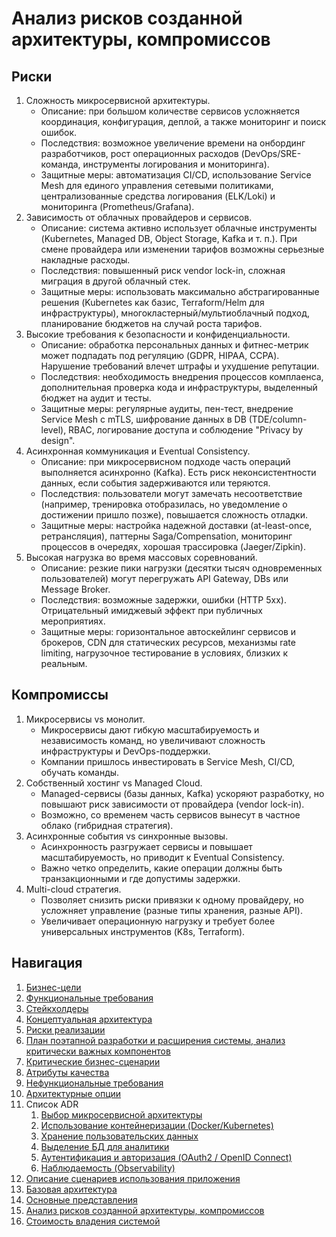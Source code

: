 # Анализ рисков созданной архитектуры, компромиссов

## Риски

1. Сложность микросервисной архитектуры.
   * Описание: при большом количестве сервисов усложняется координация, конфигурация, деплой, а также мониторинг и поиск ошибок.
   * Последствия: возможное увеличение времени на онбординг разработчиков, рост операционных расходов (DevOps/SRE-команда, инструменты логирования и мониторинга).
   * Защитные меры: автоматизация CI/CD, использование Service Mesh для единого управления сетевыми политиками, централизованные средства логирования (ELK/Loki) и мониторинга (Prometheus/Grafana).
2. Зависимость от облачных провайдеров и сервисов.
   * Описание: система активно использует облачные инструменты (Kubernetes, Managed DB, Object Storage, Kafka и т. п.). При смене провайдера или изменении тарифов возможны серьезные накладные расходы.
   * Последствия: повышенный риск vendor lock-in, сложная миграция в другой облачный стек.
   * Защитные меры: использовать максимально абстрагированные решения (Kubernetes как базис, Terraform/Helm для инфраструктуры), многокластерный/мультиоблачный подход, планирование бюджетов на случай роста тарифов.
3. Высокие требования к безопасности и конфиденциальности.
   * Описание: обработка персональных данных и фитнес-метрик может подпадать под регуляцию (GDPR, HIPAA, CCPA). Нарушение требований влечет штрафы и ухудшение репутации.
   * Последствия: необходимость внедрения процессов комплаенса, дополнительная проверка кода и инфраструктуры, выделенный бюджет на аудит и тесты.
   * Защитные меры: регулярные аудиты, пен-тест, внедрение Service Mesh с mTLS, шифрование данных в DB (TDE/column-level), RBAC, логирование доступа и соблюдение "Privacy by design".
4. Асинхронная коммуникация и Eventual Consistency.
   * Описание: при микросервисном подходе часть операций выполняется асинхронно (Kafka). Есть риск неконсистентности данных, если события задерживаются или теряются.
   * Последствия: пользователи могут замечать несоответствие (например, тренировка отобразилась, но уведомление о достижении пришло позже), повышается сложность отладки.
   * Защитные меры: настройка надежной доставки (at-least-once, ретрансляция), паттерны Saga/Compensation, мониторинг процессов в очередях, хорошая трассировка (Jaeger/Zipkin).
5. Высокая нагрузка во время массовых соревнований.
   * Описание: резкие пики нагрузки (десятки тысяч одновременных пользователей) могут перегружать API Gateway, DBs или Message Broker.
   * Последствия: возможные задержки, ошибки (HTTP 5xx). Отрицательный имиджевый эффект при публичных мероприятиях.
   * Защитные меры: горизонтальное автоскейлинг сервисов и брокеров, CDN для статических ресурсов, механизмы rate limiting, нагрузочное тестирование в условиях, близких к реальным.

## Компромиссы

1. Микросервисы vs монолит.
   * Микросервисы дают гибкую масштабируемость и независимость команд, но увеличивают сложность инфраструктуры и DevOps-поддержки.
   * Компании пришлось инвестировать в Service Mesh, CI/CD, обучать команды.
2. Собственный хостинг vs Managed Cloud.
   * Managed-сервисы (базы данных, Kafka) ускоряют разработку, но повышают риск зависимости от провайдера (vendor lock-in).
   * Возможно, со временем часть сервисов вынесут в частное облако (гибридная стратегия).
3. Асинхронные события vs синхронные вызовы.
   * Асинхронность разгружает сервисы и повышает масштабируемость, но приводит к Eventual Consistency.
   * Важно четко определить, какие операции должны быть транзакционными и где допустимы задержки.
4. Multi-cloud стратегия.
   * Позволяет снизить риски привязки к одному провайдеру, но усложняет управление (разные типы хранения, разные API).
   * Увеличивает операционную нагрузку и требует более универсальных инструментов (K8s, Terraform).

## Навигация

1. [Бизнес-цели](https://github.com/f0rw4rd-dev/sb-final-project/blob/main/business_objectives.md)
2. [Функциональные требования](https://github.com/f0rw4rd-dev/sb-final-project/blob/main/functional_requirements.md)
3. [Стейкхолдеры](https://github.com/f0rw4rd-dev/sb-final-project/blob/main/stakeholders.md)
4. [Концептуальная архитектура](https://github.com/f0rw4rd-dev/sb-final-project/blob/main/concept_architecture.md)
5. [Риски реализации](https://github.com/f0rw4rd-dev/sb-final-project/blob/main/implementation_risks.md)
6. [План поэтапной разработки и расширения системы, анализ критически важных компонентов](https://github.com/f0rw4rd-dev/sb-final-project/blob/main/development_plan.md)
7. [Критические бизнес-сценарии](https://github.com/f0rw4rd-dev/sb-final-project/blob/main/critical_business_scenarios.md)
8. [Атрибуты качества](https://github.com/f0rw4rd-dev/sb-final-project/blob/main/quality_attributes.md)
9. [Нефункциональные требования](https://github.com/f0rw4rd-dev/sb-final-project/blob/main/nonfunctional_requirements.md)
10. [Архитектурные опции](https://github.com/f0rw4rd-dev/sb-final-project/blob/main/architectural_options.md)
11. Список ADR
    1. [Выбор микросервисной архитектуры](https://github.com/f0rw4rd-dev/sb-final-project/blob/main/adr_01.md)
    2. [Использование контейнеризации (Docker/Kubernetes)](https://github.com/f0rw4rd-dev/sb-final-project/blob/main/adr_02.md)
    3. [Хранение пользовательских данных](https://github.com/f0rw4rd-dev/sb-final-project/blob/main/adr_03.md)
    4. [Выделение БД для аналитики](https://github.com/f0rw4rd-dev/sb-final-project/blob/main/adr_04.md)
    5. [Аутентификация и авторизация (OAuth2 / OpenID Connect)](https://github.com/f0rw4rd-dev/sb-final-project/blob/main/adr_05.md)
    6. [Наблюдаемость (Observability)](https://github.com/f0rw4rd-dev/sb-final-project/blob/main/adr_06.md)
12. [Описание сценариев использования приложения](https://github.com/f0rw4rd-dev/sb-final-project/blob/main/use_cases.md)
13. [Базовая архитектура](https://github.com/f0rw4rd-dev/sb-final-project/blob/main/basic_architecture.md)
14. [Основные представления](https://github.com/f0rw4rd-dev/sb-final-project/blob/main/views.md)
15. [Анализ рисков созданной архитектуры, компромиссов](https://github.com/f0rw4rd-dev/sb-final-project/blob/main/architecture_risks.md)
16. [Стоимость владения системой](https://github.com/f0rw4rd-dev/sb-final-project/blob/main/costs.md)